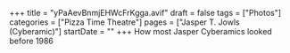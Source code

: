 +++
title = "yPaAevBnmjEHWcFrKgga.avif"
draft = false
tags = ["Photos"]
categories = ["Pizza Time Theatre"]
pages = ["Jasper T. Jowls (Cyberamic)"]
startDate = ""
+++
How most Jasper Cyberamics looked before 1986

